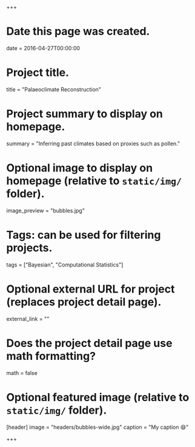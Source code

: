 +++
# Date this page was created.
date = 2016-04-27T00:00:00

# Project title.
title = "Palaeoclimate Reconstruction"

# Project summary to display on homepage.
summary = "Inferring past climates based on proxies such as pollen."

# Optional image to display on homepage (relative to `static/img/` folder).
image_preview = "bubbles.jpg"

# Tags: can be used for filtering projects.
tags = ["Bayesian", "Computational Statistics"]

# Optional external URL for project (replaces project detail page).
external_link = ""

# Does the project detail page use math formatting?
math = false

# Optional featured image (relative to `static/img/` folder).
[header]
image = "headers/bubbles-wide.jpg"
caption = "My caption :smile:"

+++

